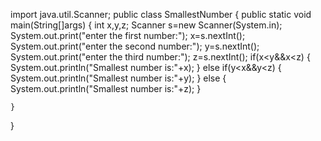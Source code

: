 import java.util.Scanner;
public class SmallestNumber
{
 public static void main(String[]args)
  {
    int x,y,z;
    Scanner s=new Scanner(System.in);
    System.out.print("enter the first number:");
    x=s.nextInt();
    System.out.print("enter the second number:");
    y=s.nextInt();
    System.out.print("enter the third number:");
    z=s.nextInt();
    if(x<y&&x<z)
    {
      System.out.println("Smallest number is:"+x);
    }
    else if(y<x&&y<z)
     {
      System.out.println("Smallest number is:"+y);
     }
     else
     {
      System.out.println("Smallest number is:"+z);
     }
 
    }
   } 
